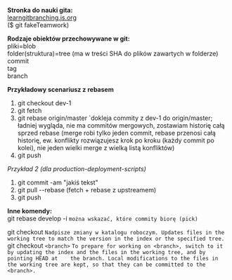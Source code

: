 **Stronka do nauki gita:**  
[learngitbranching.js.org](https://learngitbranching.js.org/?NODEMO)  
   \($ git fakeTeamwork\)

**Rodzaje obiektów przechowywane w git:**  
pliki=blob  
folder\(struktura\)=tree \(ma w treści SHA do plików zawartych w folderze\)  
commit  
tag  
branch

**Przykładowy scenariusz z rebasem**  
1. git checkout dev-1  
2. git fetch  
3. git rebase origin/master \`dokleja commity z dev-1 do origin/master; ładniej wygląda, nie ma commitów mergowych, zostawiam historię całą sprzed rebase \(merge robi tylko jeden commit, rebase przenosi całą historię, ew. konflikty rozwiązujesz krok po kroku \(każdy commit po kolei\), nie jeden wielki merge z wielką listą konfliktów\)  
4. git push

_Przykład 2 \(dla production-deployment-scripts\)_

1. git commit -am "jakiś tekst"
2. git pull --rebase  \(fetch + rebase z upstreamem\)
3. git push

**Inne komendy:**  
git rebase develop -i `można wskazać, które commity biorę (pick)`

git checkout `Nadpisze zmiany w katalogu roboczym. Updates files in the working tree to match the version in the index or the specified tree.`  
git checkout `<branch>` `To prepare for working on <branch>, switch to it by updating the index and the files in the working tree, and by pointing HEAD at    the branch. Local modifications to the files in the working tree are kept, so that they can be committed to the <branch>.`

